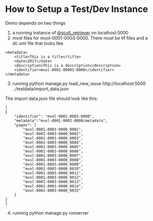 
# How to Setup a Test/Dev Instance

Demo depends on two things

1. a running instance of [digcoll_retriever](https://github.com/uchicago-library/digcoll_retriever) on localhost:5000
2. mvol files for mvol-0001-0003-0000. There must be tif files and a dc.xml file that looks like

```
<metadata>
    <title>This is a title</title>
    <date>2017</date>
    <description>This is a description</description>
    <identifier>mvol-0001-00003-0000</identifier>
</metadata>
```
3. running python manage.py load_new_issue http://localhost:5000 ../testdata/import_data.json

The import data.json file should look like this:

```
[
{
    "identifier": "mvol-0001-0003-0000",
    "metadata":"mvol-0001-0003-0000/metadata",
    "pages": [
        "mvol-0001-0003-0000_0001",
        "mvol-0001-0003-0000_0002",
        "mvol-0001-0003-0000_0003",
        "mvol-0001-0003-0000_0004",
        "mvol-0001-0003-0000_0005",
        "mvol-0001-0003-0000_0006",
        "mvol-0001-0003-0000_0007",
        "mvol-0001-0003-0000_0008",
        "mvol-0001-0003-0000_0009",
        "mvol-0001-0003-0000_0010",
        "mvol-0001-0003-0000_0011",
        "mvol-0001-0003-0000_0012",
        "mvol-0001-0003-0000_0013",
        "mvol-0001-0003-0000_0014",
        "mvol-0001-0003-0000_0015"
    ]
}
]
```

4. running python manage.py runserver
